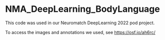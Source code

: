 # NMA_DeepLearning_BodyLanguage
This code was used in our Neuromatch DeepLearning 2022 pod project.

To access the images and annotations we used, see https://osf.io/ah6rc/
